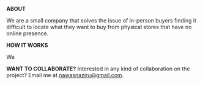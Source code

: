 **ABOUT**



We are a small company that solves the issue of in-person buyers finding it difficult to locate what they want to buy from physical stores that have no online presence.

**HOW IT WORKS**

We 

**WANT TO COLLABORATE?**
Interested in any kind of collaboration on the project? Email me at nawasnaziru@gmail.com.
